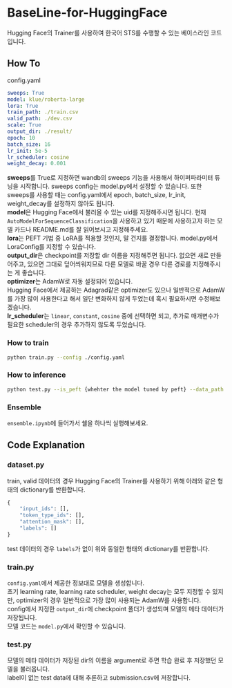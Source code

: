 # BaseLine-for-HuggingFace
Hugging Face의 Trainer를 사용하여 한국어 STS를 수행할 수 있는 베이스라인 코드입니다.

## How To

config.yaml
```yaml
sweeps: True
model: klue/roberta-large
lora: True
train_path: ./train.csv
valid_path: ./dev.csv
scale: True
output_dir: ./result/
epoch: 10
batch_size: 16
lr_init: 5e-5
lr_scheduler: cosine
weight_decay: 0.001
```  
**sweeps**를 True로 지정하면 wandb의 sweeps 기능을 사용해서 하이퍼파라미터 튜닝을 시작합니다. sweeps config는 model.py에서 설정할 수 있습니다. 또한 sweeps를 사용할 때는 config.yaml에서 epoch, batch_size, lr_init, weight_decay를 설정하지 않아도 됩니다.  
**model**은 Hugging Face에서 불러올 수 있는 uid를 지정해주시면 됩니다. 현재 `AutoModelForSequenceClassification`을 사용하고 있기 때문에 사용하고자 하는 모델 카드나 README.md를 잘 읽어보시고 지정해주세요.  
**lora**는 PEFT 기법 중 LoRA를 적용할 것인지, 말 건지를 결정합니다. model.py에서 LoraConfig를 지정할 수 있습니다.  
**output_dir**은 checkpoint를 저장할 dir 이름을 지정해주면 됩니다. 없으면 새로 만들어주고, 있으면 그대로 덮어씌워지므로 다른 모델로 바꿀 경우 다른 경로를 지정해주시는 게 좋습니다.  
**optimizer**는 AdamW로 자동 설정되어 있습니다.  
Hugging Face에서 제공하는 Adagrad같은 optimizer도 있으나 일반적으로 AdamW를 가장 많이 사용한다고 해서 일단 변화하지 않게 두었는데 혹시 필요하시면 수정해보겠습니다.  
**lr_scheduler**는 `linear`, `constant`, `cosine` 중에 선택하면 되고, 추가로 매개변수가 필요한 scheduler의 경우 추가하지 않도록 두었습니다.  

### How to train
```bash
python train.py --config ./config.yaml
```

### How to inference
```bash
python test.py --is_peft {whehter the model tuned by peft} --data_path {path to test.csv} --model_path {path to model checkpoint dir} --submit_path {path to submission.csv}
```  

### Ensemble
`ensemble.ipynb`에 들어가서 쉘을 하나씩 실행해보세요.  

## Code Explanation
### dataset.py
train, valid 데이터의 경우 Hugging Face의 Trainer를 사용하기 위해 아래와 같은 형태의 dictionary를 반환합니다.
```python
{
    "input_ids": [],
    "token_type_ids": [],
    "attention_mask": [],
    "labels": []
}
```  
test 데이터의 경우 `labels`가 없이 위와 동일한 형태의 dictionary를 반환합니다.  

### train.py
`config.yaml`에서 제공한 정보대로 모델을 생성합니다.  
초기 learning rate, learning rate scheduler, weight decay는 모두 지정할 수 있지만, optimizer의 경우 일반적으로 가장 많이 사용되는 AdamW를 사용합니다.  
config에서 지정한 `output_dir`에 checkpoint 폴더가 생성되며 모델의 메타 데이터가 저장됩니다.  
모델 코드는 `model.py`에서 확인할 수 있습니다.  

### test.py
모델의 메타 데이터가 저장된 dir의 이름을 argument로 주면 학습 완료 후 저장했던 모델을 불러옵니다.  
label이 없는 test data에 대해 추론하고 submission.csv에 저장합니다.  
